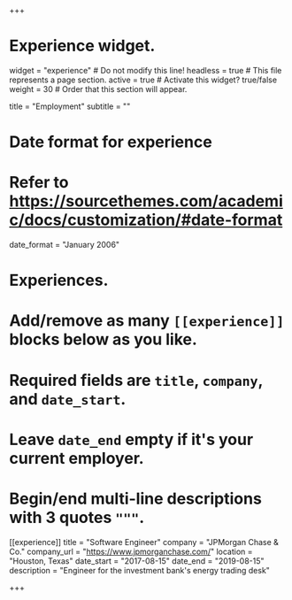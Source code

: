 +++
# Experience widget.
widget = "experience"  # Do not modify this line!
headless = true  # This file represents a page section.
active = true # Activate this widget? true/false
weight = 30  # Order that this section will appear.

title = "Employment"
subtitle = ""

# Date format for experience
#   Refer to https://sourcethemes.com/academic/docs/customization/#date-format
date_format = "January 2006"

# Experiences.
#   Add/remove as many `[[experience]]` blocks below as you like.
#   Required fields are `title`, `company`, and `date_start`.
#   Leave `date_end` empty if it's your current employer.
#   Begin/end multi-line descriptions with 3 quotes `"""`.
[[experience]]
  title = "Software Engineer"
  company = "JPMorgan Chase & Co."
  company_url = "https://www.jpmorganchase.com/"
  location = "Houston, Texas"
  date_start = "2017-08-15"
  date_end = "2019-08-15"
  description = "Engineer for the investment bank's energy trading desk"

+++
